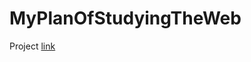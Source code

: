 # MyPlanOfStudyingTheWeb
Project [link](https://github.com/users/Yourun-proger/projects/1?fullscreen=true)
